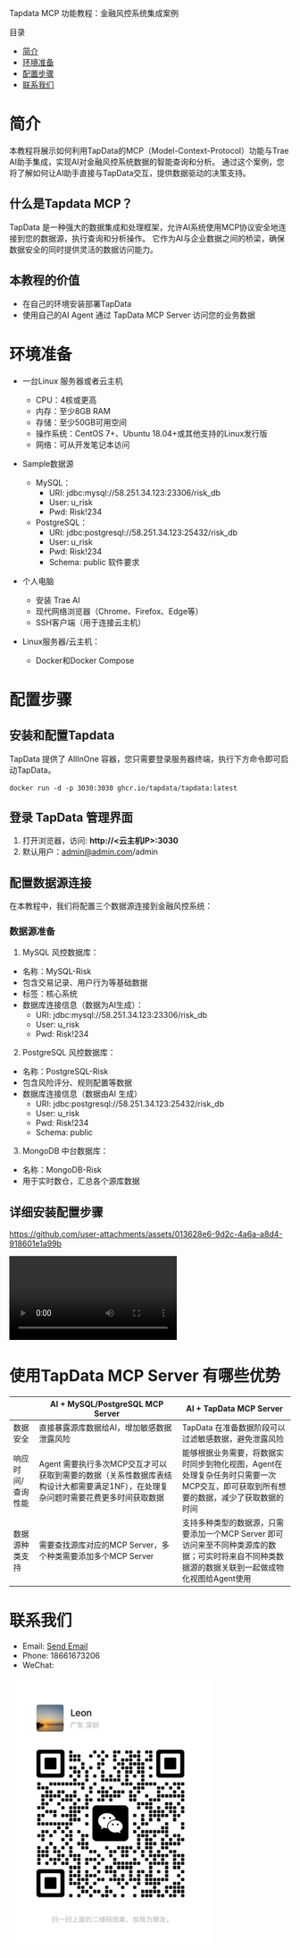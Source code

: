 Tapdata MCP 功能教程：金融风控系统集成案例

目录

- [简介](#简介)
- [环境准备](#环境准备)
- [配置步骤](#配置步骤)
- [联系我们](#联系我们)
# 简介

本教程将展示如何利用TapData的MCP（Model-Context-Protocol）功能与Trae AI助手集成，实现AI对金融风控系统数据的智能查询和分析。
通过这个案例，您将了解如何让AI助手直接与TapData交互，提供数据驱动的决策支持。

## 什么是Tapdata MCP？

TapData 是一种强大的数据集成和处理框架，允许AI系统使用MCP协议安全地连接到您的数据源，执行查询和分析操作。
它作为AI与企业数据之间的桥梁，确保数据安全的同时提供灵活的数据访问能力。

## 本教程的价值

- 在自己的环境安装部署TapData
- 使用自己的AI Agent 通过 TapData MCP Server 访问您的业务数据

# 环境准备

- 一台Linux 服务器或者云主机
    - CPU：4核或更高
    - 内存：至少8GB RAM
    - 存储：至少50GB可用空间
    - 操作系统：CentOS 7+、Ubuntu 18.04+或其他支持的Linux发行版
    - 网络：可从开发笔记本访问

- Sample数据源
    - MySQL：
        - URI: jdbc:mysql://58.251.34.123:23306/risk_db
        - User: u_risk
        - Pwd: Risk!234
    - PostgreSQL：
        - URI: jdbc:postgresql://58.251.34.123:25432/risk_db
        - User: u_risk
        - Pwd: Risk!234
        - Schema: public
          软件要求

- 个人电脑
  - 安装 Trae AI
  - 现代网络浏览器（Chrome、Firefox、Edge等）
  - SSH客户端（用于连接云主机）

- Linux服务器/云主机：
  - Docker和Docker Compose

# 配置步骤

## 安装和配置Tapdata

 TapData 提供了 AllInOne 容器，您只需要登录服务器终端，执行下方命令即可启动TapData。
```shell
docker run -d -p 3030:3030 ghcr.io/tapdata/tapdata:latest
```

## 登录 TapData 管理界面

1. 打开浏览器，访问: **http://<云主机IP>:3030**
2. 默认用户：admin@admin.com/admin

## 配置数据源连接

在本教程中，我们将配置三个数据源连接到金融风控系统：

### 数据源准备
1. MySQL 风控数据库：
- 名称：MySQL-Risk
- 包含交易记录、用户行为等基础数据
- 标签：核心系统
- 数据库连接信息（数据为AI生成）：
    - URI: jdbc:mysql://58.251.34.123:23306/risk_db
    - User: u_risk
    - Pwd: Risk!234

2. PostgreSQL 风控数据库：
- 名称：PostgreSQL-Risk
- 包含风险评分、规则配置等数据
- 数据库连接信息（数据由AI 生成）
    - URI: jdbc:postgresql://58.251.34.123:25432/risk_db
    - User: u_risk
    - Pwd: Risk!234
    - Schema: public

3. MongoDB 中台数据库：
- 名称：MongoDB-Risk
- 用于实时数仓，汇总各个源库数据


## 详细安装配置步骤

https://github.com/user-attachments/assets/013628e6-9d2c-4a6a-a8d4-918601e1a99b



<video src="demo.mp4" controls>
  Your browser does not support the video tag.
</video>

# 使用TapData MCP Server 有哪些优势

|           | AI + MySQL/PostgreSQL MCP Server                                        | AI + TapData MCP Server                                                          |
|-----------|-------------------------------------------------------------------------|----------------------------------------------------------------------------------|
| 数据安全      | 直接暴露源库数据给AI，增加敏感数据泄露风险                                                  | TapData 在准备数据阶段可以过滤敏感数据，避免泄露风险                                                   |
| 响应时间/查询性能 | Agent 需要执行多次MCP交互才可以获取到需要的数据（关系性数据库表结构设计大都需要满足1NF），在处理复杂问题时需要花费更多时间获取数据 | 能够根据业务需要，将数据实时同步到物化视图，Agent在处理复杂任务时只需要一次MCP交互，即可获取到所有想要的数据，减少了获取数据的时间            |
| 数据源种类支持   | 需要查找源库对应的MCP Server，多个种类需要添加多个MCP Server                                | 支持多种类型的数据源，只需要添加一个MCP Server 即可访问来至不同种类源库的数据；可实时将来自不同种类数据源的数据关联到一起做成物化视图给Agent使用 |

# 联系我们

- Email: [Send Email](mailto:leon@tapdata.io)
- Phone: 18661673206
- WeChat:
<img src="qr_code.jpeg">